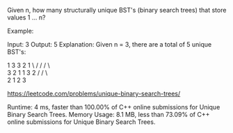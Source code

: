 Given n, how many structurally unique BST's (binary search trees) that store values 1 ... n?

Example:

Input: 3
Output: 5
Explanation:
Given n = 3, there are a total of 5 unique BST's:

   1         3     3      2      1
    \       /     /      / \      \
     3     2     1      1   3      2
    /     /       \                 \
   2     1         2                 3
   
   https://leetcode.com/problems/unique-binary-search-trees/
   
   Runtime: 4 ms, faster than 100.00% of C++ online submissions for Unique Binary Search Trees.
Memory Usage: 8.1 MB, less than 73.09% of C++ online submissions for Unique Binary Search Trees.
